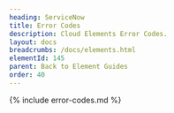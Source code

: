 ```yaml
---
heading: ServiceNow
title: Error Codes
description: Cloud Elements Error Codes.
layout: docs
breadcrumbs: /docs/elements.html
elementId: 145
parent: Back to Element Guides
order: 40
---
```


{% include error-codes.md %}
